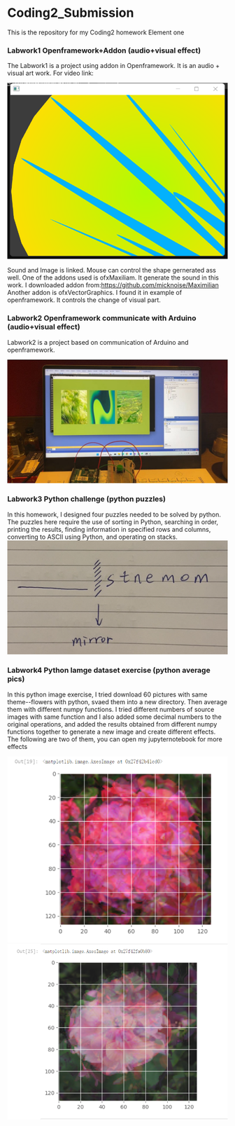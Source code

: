 # Coding2_Submission
This is the repository for my Coding2 homework Element one
### Labwork1 Openframework+Addon (audio+visual effect)
The Labwork1 is a project using addon in Openframework. It is an audio + visual art work. 
For video link:

![图片名称](https://github.com/ZIqinGX/Coding2_Submission/blob/main/Labwork1Openframework%2BAddon/Lab1_01%20(1).png) 

Sound and Image is linked. Mouse can control the shape gernerated ass well.
One of the addons used is ofxMaxiliam. It generate the sound in this work. I downloaded addon from:https://github.com/micknoise/Maximilian
Another addon is ofxVectorGraphics. I found it in example of openframework. It controls the change of visual part.
### Labwork2 Openframework communicate with Arduino  (audio+visual effect)

Labwork2 is a project based on communication of Arduino and openframework.

![图片名称](https://github.com/ZIqinGX/Coding2_Submission/blob/main/Labwork2Arduino%2BOpenframework/Arduino_and_Oenframework3.jpg) 




### Labwork3 Python challenge (python puzzles)


In this homework, I designed four puzzles needed to be solved by python. The puzzles here require the use of sorting in Python, searching in order, printing the results, finding information in specified rows and columns, converting to ASCII using Python, and operating on stacks.
![图片名称](https://github.com/ZIqinGX/Coding2_Submission/blob/main/Labwork3_Pythonchallenge/cover.png) 



### Labwork4 Python Iamge dataset exercise (python average pics)

In  this python image exercise, I tried download 60 pictures with same theme--flowers with python, svaed them into a new directory. Then average them with different numpy functions. I tried different numbers of source images with same function and I also added some decimal numbers to the original operations, and added the results obtained from different numpy functions together to generate a new image and create different effects. The following are two of them, you can open my jupyternotebook for more effects


![图片名称](https://github.com/ZIqinGX/Coding2_Submission/blob/main/Labwork4_PythonImagedata_exercise/pic.png) 
![图片名称](https://github.com/ZIqinGX/Coding2_Submission/blob/main/Labwork4_PythonImagedata_exercise/pic2.png) 
